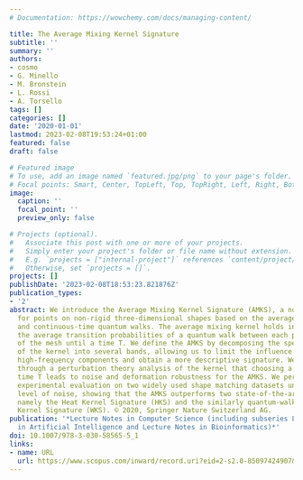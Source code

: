 ```yaml
---
# Documentation: https://wowchemy.com/docs/managing-content/

title: The Average Mixing Kernel Signature
subtitle: ''
summary: ''
authors:
- cosmo
- G. Minello
- M. Bronstein
- L. Rossi
- A. Torsello
tags: []
categories: []
date: '2020-01-01'
lastmod: 2023-02-08T19:53:24+01:00
featured: false
draft: false

# Featured image
# To use, add an image named `featured.jpg/png` to your page's folder.
# Focal points: Smart, Center, TopLeft, Top, TopRight, Left, Right, BottomLeft, Bottom, BottomRight.
image:
  caption: ''
  focal_point: ''
  preview_only: false

# Projects (optional).
#   Associate this post with one or more of your projects.
#   Simply enter your project's folder or file name without extension.
#   E.g. `projects = ["internal-project"]` references `content/project/deep-learning/index.md`.
#   Otherwise, set `projects = []`.
projects: []
publishDate: '2023-02-08T18:53:23.821876Z'
publication_types:
- '2'
abstract: We introduce the Average Mixing Kernel Signature (AMKS), a novel signature
  for points on non-rigid three-dimensional shapes based on the average mixing kernel
  and continuous-time quantum walks. The average mixing kernel holds information on
  the average transition probabilities of a quantum walk between each pair of vertices
  of the mesh until a time T. We define the AMKS by decomposing the spectral contributions
  of the kernel into several bands, allowing us to limit the influence of noise-dominated
  high-frequency components and obtain a more descriptive signature. We also show
  through a perturbation theory analysis of the kernel that choosing a finite stopping
  time T leads to noise and deformation robustness for the AMKS. We perform an extensive
  experimental evaluation on two widely used shape matching datasets under varying
  level of noise, showing that the AMKS outperforms two state-of-the-art descriptors,
  namely the Heat Kernel Signature (HKS) and the similarly quantum-walk based Wave
  Kernel Signature (WKS). © 2020, Springer Nature Switzerland AG.
publication: '*Lecture Notes in Computer Science (including subseries Lecture Notes
  in Artificial Intelligence and Lecture Notes in Bioinformatics)*'
doi: 10.1007/978-3-030-58565-5_1
links:
- name: URL
  url: https://www.scopus.com/inward/record.uri?eid=2-s2.0-85097424907&doi=10.1007%2f978-3-030-58565-5_1&partnerID=40&md5=1a2e0451f97334041f02a6803af3cc88
---
```

